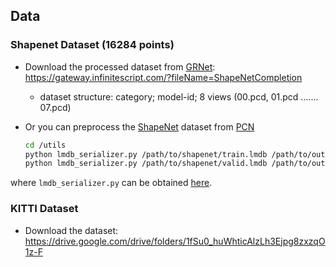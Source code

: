 ## Data

### Shapenet Dataset (16284 points)

- Download the processed dataset from [GRNet](https://github.com/hzxie/GRNet): https://gateway.infinitescript.com/?fileName=ShapeNetCompletion 
    - dataset structure: category; model-id; 8 views (00.pcd, 01.pcd ....... 07.pcd)
- Or you can preprocess the [ShapeNet](https://drive.google.com/drive/folders/1P_W1tz5Q4ZLapUifuOE4rFAZp6L1XTJz) dataset from [PCN](https://github.com/wentaoyuan/pcn/tree/master/data) 

    ```bash
    cd /utils
    python lmdb_serializer.py /path/to/shapenet/train.lmdb /path/to/output/shapenet/train
    python lmdb_serializer.py /path/to/shapenet/valid.lmdb /path/to/output/shapenet/val
    ```
where `lmdb_serializer.py` can be obtained [here](https://github.com/hzxie/GRNet/blob/master/utils/lmdb_serializer.py).

### KITTI Dataset
- Download the dataset: https://drive.google.com/drive/folders/1fSu0_huWhticAlzLh3Ejpg8zxzqO1z-F